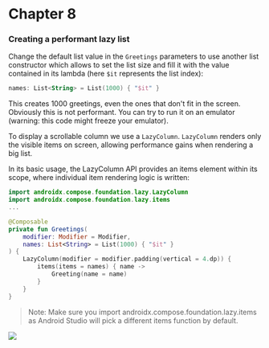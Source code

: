 # Chapter 8
### Creating a performant lazy list
Change the default list value in the `Greetings` parameters to use another list constructor which allows to set the list size and fill it with the value contained in its lambda (here `$it` represents the list index):

```kotlin 
names: List<String> = List(1000) { "$it" }
```

This creates 1000 greetings, even the ones that don't fit in the screen. Obviously this is not performant. You can try to run it on an emulator (warning: this code might freeze your emulator).

To display a scrollable column we use a `LazyColumn`. `LazyColumn` renders only the visible items on screen, allowing performance gains when rendering a big list.

In its basic usage, the LazyColumn API provides an items element within its scope, where individual item rendering logic is written:

```kotlin 
import androidx.compose.foundation.lazy.LazyColumn
import androidx.compose.foundation.lazy.items
...

@Composable
private fun Greetings(
    modifier: Modifier = Modifier,
    names: List<String> = List(1000) { "$it" } 
) {
    LazyColumn(modifier = modifier.padding(vertical = 4.dp)) {
        items(items = names) { name ->
            Greeting(name = name)
        }
    }
}
```

> Note: Make sure you import androidx.compose.foundation.lazy.items as Android Studio will pick a different items function by default.

![](https://developer.android.com/static/codelabs/jetpack-compose-basics/img/2e29949d9d9b8690.gif)
